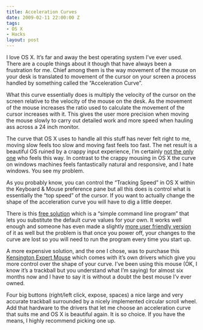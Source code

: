 ```yaml
---
title: Acceleration Curves
date: 2009-02-11 22:00:00 Z
tags:
- OS X
- Hacks
layout: post
---
```


<div class="articleBody clearfix">
  	<p>I love OS X. It’s far and away the best operating system I’ve ever used.  There are a couple things about it though that have always been a frustration for me. Chief among them is the way movement of the mouse on your desk is translated to movement of the cursor on your screen a process handled by something called the “Acceleration Curve”.</p>
	<p>What this curve essentially does is multiply the velocity of the cursor on the screen relative to the velocity of the mouse on the desk. As the movement of the mouse increases the ratio used to calculate the movement of the cursor increases with it. This gives the user more precision when moving the mouse slowly to carry out detailed work and more speed when hauling ass across a 24 inch monitor.</p>
	<p>The curve that OS X uses to handle all this stuff has never felt right to me, moving slow feels too slow and moving fast feels too fast. The net result is a beautiful OS ruined by a crappy input experience, I’m certainly <a href="http://letmegooglethatforyou.com/?q=os+x+acceleration+curve">not the only one</a>  who feels this way.  In contrast to the crappy mousing in OS X the curve on windows machines feels fantastically natural and responsive, and I hate windows. You see my problem.</p>
	<p>As you probably know, you can control the “Tracking Speed” in OS X within the Keyboard &amp; Mouse preference pane but all this does is control what is essentially the “top speed” of the cursor. If you want to actually change the shape of the acceleration curve you will have to dig a little deeper.</p>
	<p>There is this <a href="http://www.knockknock.org.uk/mac/">free solution</a> which is a “simple command line program” that lets you substitute the default curve values for your own.  It works well enough and someone has even made a slightly <a href="http://lavacat.com/iMouseFix/">more user friendly version</a> of it as well but the problem is that once you power off, your changes to the curve are lost so you will need to run the program every time you start up.</p>
	<p>A more expensive solution, and the one I chose, was to purchase this <a href="http://us.kensington.com/html/2200.html">Kensington Expert Mouse</a> which comes with it’s own drivers which give you more control over the shape of your curve.  I’ve been using this mouse (OK, I know it’s a trackball but you understand what I’m saying) for almost six months now and I have to say it is without a doubt the best mouse I’v ever owned.</p>
	<p>Four big buttons (right/left click, expose, spaces) a nice large and very accurate trackball surrounded by a nicely implemented circular scroll wheel. Add that hardware to the drivers that let me choose an acceleration curve that suits me and OS X is beautiful again. It is so choice.  If you have the means, I highly recommend picking one up.</p>
</div>
